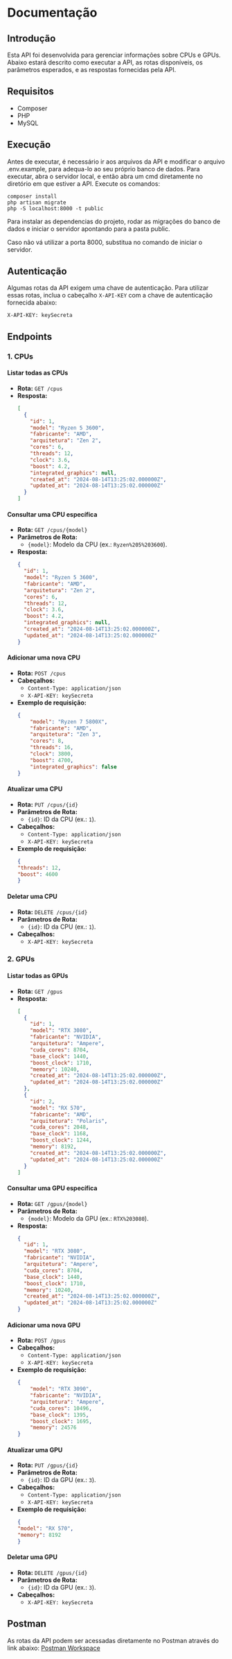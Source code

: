 # Documentação

## Introdução
Esta API foi desenvolvida para gerenciar informações sobre CPUs e GPUs. Abaixo estará descrito como executar a API, as rotas disponíveis, os parâmetros esperados, e as respostas fornecidas pela API.

## Requisitos

- Composer
- PHP
- MySQL

## Execução

Antes de executar, é necessário ir aos arquivos da API e modificar o arquivo .env.example, para adequa-lo ao seu próprio banco de dados.
Para executar, abra o servidor local, e então abra um cmd diretamente no diretório em que estiver a API. Execute os comandos:
```
composer install
php artisan migrate
php -S localhost:8000 -t public
```
Para instalar as dependencias do projeto, rodar as migrações do banco de dados e iniciar o servidor apontando para a pasta public.

Caso não vá utilizar a porta 8000, substitua no comando de iniciar o servidor.

## Autenticação
Algumas rotas da API exigem uma chave de autenticação. Para utilizar essas rotas, inclua o cabeçalho `X-API-KEY` com a chave de autenticação fornecida abaixo:

```
X-API-KEY: keySecreta
```


## Endpoints

### 1. CPUs

#### Listar todas as CPUs
- **Rota:** `GET /cpus`
- **Resposta:**
    ```json
    [
      {
        "id": 1,
        "model": "Ryzen 5 3600",
        "fabricante": "AMD",
        "arquitetura": "Zen 2",
        "cores": 6,
        "threads": 12,
        "clock": 3.6,
        "boost": 4.2,
        "integrated_graphics": null,
        "created_at": "2024-08-14T13:25:02.000000Z",
        "updated_at": "2024-08-14T13:25:02.000000Z"
      }
    ]
    ```

#### Consultar uma CPU específica
- **Rota:** `GET /cpus/{model}`
- **Parâmetros de Rota:**
  - `{model}`: Modelo da CPU (ex.: `Ryzen%205%203600`).
- **Resposta:**
    ```json
    {
      "id": 1,
      "model": "Ryzen 5 3600",
      "fabricante": "AMD",
      "arquitetura": "Zen 2",
      "cores": 6,
      "threads": 12,
      "clock": 3.6,
      "boost": 4.2,
      "integrated_graphics": null,
      "created_at": "2024-08-14T13:25:02.000000Z",
      "updated_at": "2024-08-14T13:25:02.000000Z"
    }
    ```

#### Adicionar uma nova CPU
- **Rota:** `POST /cpus`
- **Cabeçalhos:**
  - `Content-Type: application/json`
  - `X-API-KEY: keySecreta`
- **Exemplo de requisição:**
  ```json
  {
      "model": "Ryzen 7 5800X",
      "fabricante": "AMD",
      "arquitetura": "Zen 3",
      "cores": 8,
      "threads": 16,
      "clock": 3800,
      "boost": 4700,
      "integrated_graphics": false
  }
  ```

#### Atualizar uma CPU
- **Rota:** `PUT /cpus/{id}`
- **Parâmetros de Rota:**
  - `{id}`: ID da CPU (ex.: `1`).
- **Cabeçalhos:**
  - `Content-Type: application/json`
  - `X-API-KEY: keySecreta`
- **Exemplo de requisição:**
  ```json
  {
  "threads": 12,
  "boost": 4600
  }
  ```
  
#### Deletar uma CPU
- **Rota:** `DELETE /cpus/{id}`
- **Parâmetros de Rota:**
  - `{id}`: ID da CPU (ex.: `1`).
- **Cabeçalhos:**
  - `X-API-KEY: keySecreta`

### 2. GPUs

#### Listar todas as GPUs
- **Rota:** `GET /gpus`
- **Resposta:**
    ```json
    [
      {
        "id": 1,
        "model": "RTX 3080",
        "fabricante": "NVIDIA",
        "arquitetura": "Ampere",
        "cuda_cores": 8704,
        "base_clock": 1440,
        "boost_clock": 1710,
        "memory": 10240,
        "created_at": "2024-08-14T13:25:02.000000Z",
        "updated_at": "2024-08-14T13:25:02.000000Z"
      },
      {
        "id": 2,
        "model": "RX 570",
        "fabricante": "AMD",
        "arquitetura": "Polaris",
        "cuda_cores": 2048,
        "base_clock": 1168,
        "boost_clock": 1244,
        "memory": 8192,
        "created_at": "2024-08-14T13:25:02.000000Z",
        "updated_at": "2024-08-14T13:25:02.000000Z"
      }
    ]
    ```

#### Consultar uma GPU específica
- **Rota:** `GET /gpus/{model}`
- **Parâmetros de Rota:**
  - `{model}`: Modelo da GPU (ex.: `RTX%203080`).
- **Resposta:**
    ```json
    {
      "id": 1,
      "model": "RTX 3080",
      "fabricante": "NVIDIA",
      "arquitetura": "Ampere",
      "cuda_cores": 8704,
      "base_clock": 1440,
      "boost_clock": 1710,
      "memory": 10240,
      "created_at": "2024-08-14T13:25:02.000000Z",
      "updated_at": "2024-08-14T13:25:02.000000Z"
    }
    ```

#### Adicionar uma nova GPU
- **Rota:** `POST /gpus`
- **Cabeçalhos:**
  - `Content-Type: application/json`
  - `X-API-KEY: keySecreta`
- **Exemplo de requisição:**
  ```json
  {
      "model": "RTX 3090",
      "fabricante": "NVIDIA",
      "arquitetura": "Ampere",
      "cuda_cores": 10496,
      "base_clock": 1395,
      "boost_clock": 1695,
      "memory": 24576
  }
  ```

#### Atualizar uma GPU
- **Rota:** `PUT /gpus/{id}`
- **Parâmetros de Rota:**
  - `{id}`: ID da GPU (ex.: `3`).
- **Cabeçalhos:**
  - `Content-Type: application/json`
  - `X-API-KEY: keySecreta`
- **Exemplo de requisição:**
  ```json
  {
  "model": "RX 570",
  "memory": 8192
  }
  ```

#### Deletar uma GPU
- **Rota:** `DELETE /gpus/{id}`
- **Parâmetros de Rota:**
  - `{id}`: ID da GPU (ex.: `3`).
- **Cabeçalhos:**
  - `X-API-KEY: keySecreta`

## Postman
As rotas da API podem ser acessadas diretamente no Postman através do link abaixo:
[Postman Workspace](https://www.postman.com/nicolas018/workspace/api-benchmark/overview)
